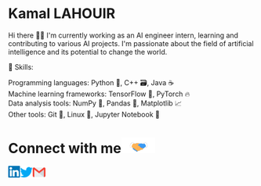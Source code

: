 # Kamal LAHOUIR&nbsp;

Hi there
👨‍💻 I'm currently working as an AI engineer intern, learning and contributing to various AI projects. I'm passionate about the field of artificial intelligence and its potential to change the world.

🚀 Skills:

Programming languages: Python 🐍, C++ 🗃️, Java ☕  
Machine learning frameworks: TensorFlow 🤖, PyTorch 🔥  
Data analysis tools: NumPy 🔢, Pandas 🐼, Matplotlib 📈  
Other tools: Git 🌳, Linux 🐧, Jupyter Notebook 📓  



# Connect with me<img src="https://github.com/SatYu26/SatYu26/blob/master/Assets/Handshake.gif" height="32px">

  <a href="https://www.linkedin.com/in/kamal-lahouir/">
    <img align="left" alt="Satyam Goyal | Linkedin" width="24px" src="https://github.com/SatYu26/SatYu26/blob/master/Assets/Linkedin.svg" />
  </a> &nbsp;&nbsp;
  <a href="https://twitter.com/KamalLahouir">
    <img align="left" alt="Satyam Goyal | Twitter" width="26px" src="https://github.com/SatYu26/SatYu26/blob/master/Assets/Twitter.svg" />
  </a> &nbsp;&nbsp;
  <a href="mailto:kamal.eddine.lahouir@gmail.com">
    <img align="left" alt="Satyam Goyal | Gmail" width="26px" src="https://github.com/SatYu26/SatYu26/blob/master/Assets/Gmail.svg" />
  </a>


<br><br>

